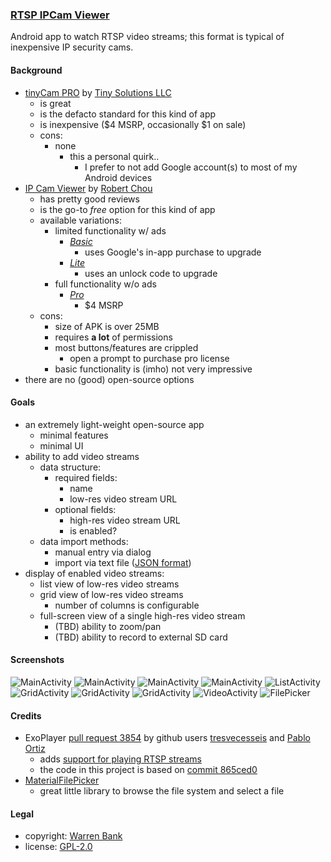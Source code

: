 ### [RTSP IPCam Viewer](https://github.com/warren-bank/Android-RTSP-IPCam-Viewer)

Android app to watch RTSP video streams; this format is typical of inexpensive IP security cams.

#### Background

* [tinyCam PRO](https://play.google.com/store/apps/details?id=com.alexvas.dvr.pro) by [Tiny Solutions LLC](https://tinycammonitor.com/)
  * is great
  * is the defacto standard for this kind of app
  * is inexpensive ($4 MSRP, occasionally $1 on sale)
  * cons:
    * none
      * this a personal quirk..
        * I prefer to not add Google account(s) to most of my Android devices
* [IP Cam Viewer](https://hit-mob.com/ip-cam-viewer-android/) by [Robert Chou](mailto:robert.chou@gmail.com)
  * has pretty good reviews
  * is the go-to _free_ option for this kind of app
  * available variations:
    * limited functionality w/ ads
      * [_Basic_](https://play.google.com/store/apps/details?id=com.rcreations.ipcamviewerBasic)
        * uses Google's in-app purchase to upgrade
      * [_Lite_](https://play.google.com/store/apps/details?id=com.rcreations.ipcamviewer)
        * uses an unlock code to upgrade
    * full functionality w/o ads
      * [_Pro_](https://play.google.com/store/apps/details?id=com.rcreations.WebCamViewerPaid)
        * $4 MSRP
  * cons:
    * size of APK is over 25MB
    * requires __a lot__ of permissions
    * most buttons/features are crippled
      * open a prompt to purchase pro license
    * basic functionality is (imho) not very impressive
* there are no (good) open-source options

#### Goals

* an extremely light-weight open-source app
  * minimal features
  * minimal UI
* ability to add video streams
  * data structure:
    * required fields:
      * name
      * low-res video stream URL
    * optional fields:
      * high-res video stream URL
      * is enabled?
  * data import methods:
    * manual entry via dialog
    * import via text file ([JSON format](https://github.com/warren-bank/Android-RTSP-IPCam-Viewer/blob/master/.etc/sample_file_import_data/video_streams.json))
* display of enabled video streams:
  * list view of low-res video streams
  * grid view of low-res video streams
    * number of columns is configurable
  * full-screen view of a single high-res video stream
    * (TBD) ability to zoom/pan
    * (TBD) ability to record to external SD card

#### Screenshots

![MainActivity](./.etc/screenshots/01-main.png)
![MainActivity](./.etc/screenshots/02-main-menu.png)
![MainActivity](./.etc/screenshots/03-main-menu.png)
![MainActivity](./.etc/screenshots/04-main-menu-edit.png)
![ListActivity](./.etc/screenshots/05-list.png)
![GridActivity](./.etc/screenshots/06-grid-2col.png)
![GridActivity](./.etc/screenshots/07-grid-3col.png)
![GridActivity](./.etc/screenshots/08-grid-4col.png)
![VideoActivity](./.etc/screenshots/09-fullscreen.png)
![FilePicker](./.etc/screenshots/10-import.png)

#### Credits

* ExoPlayer [pull request 3854](https://github.com/google/ExoPlayer/pull/3854) by github users [tresvecesseis](https://github.com/tresvecesseis) and [Pablo Ortiz](https://github.com/portizb)
  * adds [support for playing RTSP streams](https://github.com/google/ExoPlayer/issues/55)
  * the code in this project is based on [commit 865ced0](https://github.com/tresvecesseis/ExoPlayer/tree/865ced05b6a1c817d0f2a5f0381b185c4c29bf82)
* [MaterialFilePicker](https://github.com/nbsp-team/MaterialFilePicker)
  * great little library to browse the file system and select a file

#### Legal

* copyright: [Warren Bank](https://github.com/warren-bank)
* license: [GPL-2.0](https://www.gnu.org/licenses/old-licenses/gpl-2.0.txt)
